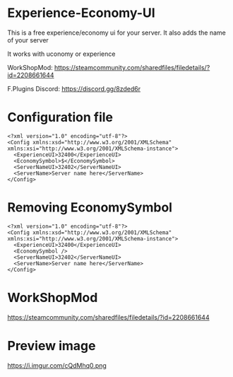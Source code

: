 # Experience-Economy-UI
This is a free experience/economy ui for your server. It also adds the name of your server

It works with uconomy or experience

WorkShopMod: https://steamcommunity.com/sharedfiles/filedetails/?id=2208661644

F.Plugins Discord: https://discord.gg/8zded6r

# Configuration file
```
<?xml version="1.0" encoding="utf-8"?>
<Config xmlns:xsd="http://www.w3.org/2001/XMLSchema" xmlns:xsi="http://www.w3.org/2001/XMLSchema-instance">
  <ExperienceUI>32400</ExperienceUI>
  <EconomySymbol>$</EconomySymbol>
  <ServerNameUI>32402</ServerNameUI>
  <ServerName>Server name here</ServerName>
</Config>
```
# Removing EconomySymbol

```
<?xml version="1.0" encoding="utf-8"?>
<Config xmlns:xsd="http://www.w3.org/2001/XMLSchema" xmlns:xsi="http://www.w3.org/2001/XMLSchema-instance">
  <ExperienceUI>32400</ExperienceUI>
  <EconomySymbol />
  <ServerNameUI>32402</ServerNameUI>
  <ServerName>Server name here</ServerName>
</Config>
```

# WorkShopMod
https://steamcommunity.com/sharedfiles/filedetails/?id=2208661644

# Preview image
https://i.imgur.com/cQdMhq0.png

